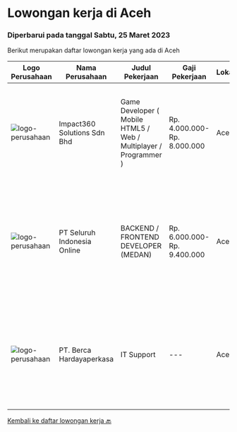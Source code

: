 
  # Lowongan kerja di Aceh

  ### Diperbarui pada tanggal Sabtu, 25 Maret 2023

  Berikut merupakan daftar lowongan kerja yang ada di Aceh

  |Logo Perusahaan | Nama Perusahaan | Judul Pekerjaan | Gaji Pekerjaan | Lokasi | Deskripsi | Tanggal diunggah | Pranala |
  | -------------- | --------------- | --------------- | --------- | --------- | -------------- | ------- | ----------- |
  |![logo-perusahaan](https://image-service-cdn.seek.com.au/35b00a50395e5c8ad6bf2130dfd2a19f9f4bbec5/ee4dce1061f3f616224767ad58cb2fc751b8d2dc)|Impact360 Solutions Sdn Bhd|Game Developer ( Mobile HTML5 / Web / Multiplayer / Programmer )|Rp. 4.000.000-Rp. 8.000.000|Aceh|We are hiring remote HTML5 game developers from all parts of Indonesia. If you have real experience building HTML5 games or applications, you're...|Selasa, 14 Maret 2023|https://www.jobstreet.co.id/id/job/game-developer-mobile-html5-web-multiplayer-programmer-5315725/origin/my?token=0~25f03d2b-0fb3-45b7-a6d7-9d7bfa21c9c5&sectionRank=1&jobId=jobstreet-my-job-5315725|
|![logo-perusahaan](https://image-service-cdn.seek.com.au/c768f0670f8f8212da7de609b6af9d0b2e5134cc/ee4dce1061f3f616224767ad58cb2fc751b8d2dc)|PT Seluruh Indonesia Online|BACKEND / FRONTEND DEVELOPER (MEDAN)|Rp. 6.000.000-Rp. 9.400.000|Aceh|Memiliki pengalaman leadership sebagai Manager sebelumnya.Back End Engineer1. Memiliki pengalaman dalam membangun RESTful APIs2. Menguasai bahasa...|Sabtu, 04 Maret 2023|https://www.jobstreet.co.id/id/job/backend-frontend-developer-medan-4237176?token=0~25f03d2b-0fb3-45b7-a6d7-9d7bfa21c9c5&sectionRank=2&jobId=jobstreet-id-job-4237176|
|![logo-perusahaan](https://image-service-cdn.seek.com.au/6a76252207cfed561e664c874d4631f4aefd8409/ee4dce1061f3f616224767ad58cb2fc751b8d2dc)|PT. Berca Hardayaperkasa|IT Support|---|Aceh|Responsibilities: Analyzing, troubleshooting, and installation to several areas including desktop hardware, operating systems (Windows 7/8/10),...|Senin, 27 Februari 2023|https://www.jobstreet.co.id/id/job/it-support-4240563?token=0~25f03d2b-0fb3-45b7-a6d7-9d7bfa21c9c5&sectionRank=3&jobId=jobstreet-id-job-4240563|


  [Kembali ke daftar lowongan kerja 🔙](../README.md#daftar-lowongan-kerja)
  